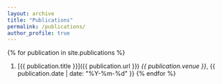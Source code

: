 ```yaml
---
layout: archive
title: "Publications"
permalink: /publications/
author_profile: true
---
```


{% for publication in site.publications %}
1. [{{ publication.title }}]({{ publication.url }})
   *{{ publication.venue }}*, {{ publication.date | date: "%Y-%m-%d" }}
{% endfor %}
